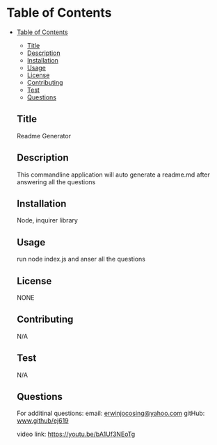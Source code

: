 
  # Table of Contents
  
- [Table of Contents](#table-of-contents)
  - [Title](#title)
  - [Description](#description)
  - [Installation](#installation)
  - [Usage](#usage)
  - [License](#license)
  - [Contributing](#contributing)
  - [Test](#test)
  - [Questions](#questions)

  ## Title

  Readme Generator

  ## Description

  This commandline application will auto generate a readme.md after answering all the questions

  ## Installation

  Node, inquirer library

  ## Usage

  run node index.js and anser all the questions

  ## License

  NONE

  ## Contributing

  N/A

  ## Test
  
  N/A

  ## Questions

  For additinal questions:
  email: erwinjocosing@yahoo.com
  gitHub: www.github/ej619
  
  video link: https://youtu.be/bA1Uf3NEoTg

